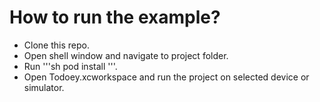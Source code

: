 # **How to run the example?**

- Clone this repo.
- Open shell window and navigate to project folder.
- Run '''sh pod install
'''.
- Open Todoey.xcworkspace and run the project on selected device or simulator.
